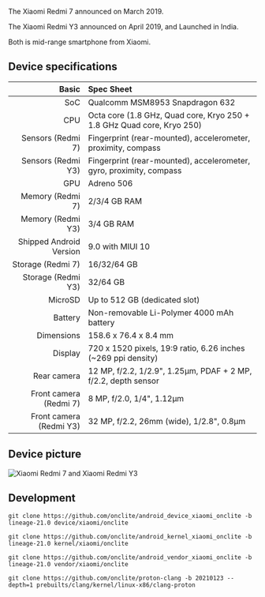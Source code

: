The Xiaomi Redmi 7 announced on March 2019.

The Xiaomi Redmi Y3 announced on April 2019, and Launched in India.

Both is mid-range smartphone from Xiaomi.

## Device specifications

Basic | Spec Sheet
-------:|:-------------------------
SoC | Qualcomm MSM8953 Snapdragon 632
CPU | Octa core (1.8 GHz, Quad core, Kryo 250 + 1.8 GHz Quad core, Kryo 250)
Sensors (Redmi 7) | Fingerprint (rear-mounted), accelerometer, proximity, compass
Sensors (Redmi Y3) | Fingerprint (rear-mounted), accelerometer, gyro, proximity, compass
GPU | Adreno 506
Memory (Redmi 7) | 2/3/4 GB RAM
Memory (Redmi Y3) | 3/4 GB RAM
Shipped Android Version | 9.0 with MIUI 10
Storage (Redmi 7) | 16/32/64 GB
Storage (Redmi Y3) | 32/64 GB
MicroSD | Up to 512 GB (dedicated slot)
Battery | Non-removable Li-Polymer 4000 mAh battery
Dimensions | 158.6 x 76.4 x 8.4 mm
Display | 720 x 1520 pixels, 19:9 ratio, 6.26 inches (~269 ppi density)
Rear camera | 12 MP, f/2.2, 1/2.9", 1.25µm, PDAF + 2 MP, f/2.2, depth sensor
Front camera (Redmi 7) | 8 MP, f/2.0, 1/4", 1.12µm
Front camera (Redmi Y3) | 32 MP, f/2.2, 26mm (wide), 1/2.8", 0.8µm

## Device picture

![Xiaomi Redmi 7 and Xiaomi Redmi Y3](https://gitlab.com/hdrjt/assets/-/raw/master/images/banner/Xiaomi%20Redmi%207%20and%20Xiaomi%20Redmi%20Y3.png "Xiaomi Redmi 7 and Xiaomi Redmi Y3")

## Development

```
git clone https://github.com/onclite/android_device_xiaomi_onclite -b lineage-21.0 device/xiaomi/onclite
```
```
git clone https://github.com/onclite/android_kernel_xiaomi_onclite -b lineage-21.0 kernel/xiaomi/onclite
```
```
git clone https://github.com/onclite/android_vendor_xiaomi_onclite -b lineage-21.0 vendor/xiaomi/onclite
```
```
git clone https://github.com/onclite/proton-clang -b 20210123 --depth=1 prebuilts/clang/kernel/linux-x86/clang-proton
```
